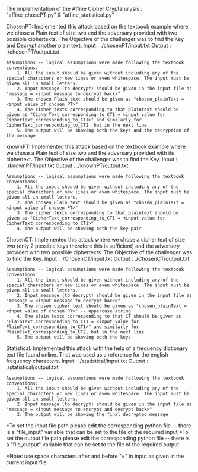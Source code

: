 The implementation of the Affine Cipher Cryptanalysis : "affine_chosePT.py" & "affine_statistical.py"

ChosenPT:
  Implemented this attack based on the textbook example where we chose a Plain text of size two and the adversary provided with two possible ciphertexts. The Objective of the challenger was to find the Key and Decrypt another plain text.
    Input : ./chosenPT/input.txt
    Output : ./chosenPT/output.txt  
  
    Assumptions -- logical assumptions were made following the textbook conventions:
        1. All the input should be given without including any of the special characters or new lines or even whitespace. The input must be given all in small letters. 
        2. Input message (to decrypt) should be given in the input file as "message = <input message to decrypt back>"
        3. The chosen Plain text should be given as "chosen_plainText = <input value of chosen PT>"
        4. The cipher texts corresponding to that plaintext should be given as "CipherText_corresponding_to_CT1 = <input value for CipherText_corresponding_to_CT1>" and similarly for CipherText_corresponding_to_CT2, but in the next line
        5. The output will be showing both the keys and the decryption of the message

knownPT:
  Implemented this attack based on the textbook example where we chose a Plain text of size two and the adversary provided with its ciphertext. The Objective of the challenger was to find the Key.
    Input : ./knownPT/input.txt
    Output : ./knownPT/output.txt  
  
    Assumptions -- logical assumptions were made following the textbook conventions:
        1. All the input should be given without including any of the special characters or new lines or even whitespace. The input must be given all in small letters. 
        2. The chosen Plain text should be given as "chosen_plainText = <input value of chosen PT>"
        3. The cipher texts corresponding to that plaintext should be given as "CipherText_corresponding_to_CT1 = <input value for CipherText_corresponding_to_CT1>" 
        4. The output will be showing both the key pair

ChosenCT:
  Implemented this attack where we chose a cipher text of size two (only 2 possible keys therefore this is sufficient) and the adversary provided with two possible ciphertexts. The Objective of the challenger was to find the Key.
    Input : ./ChosenCT/input.txt
    Output : ./ChosenCT/output.txt  
  
    Assumptions -- logical assumptions were made following the textbook conventions:
        1. All the input should be given without including any of the special characters or new lines or even whitespace. The input must be given all in small letters. 
        2. Input message (to decrypt) should be given in the input file as "message = <input message to decrypt back>"
        3. The chosen cipher text should be given as "chosen_plainText = <input value of chosen PT>" -- uppercase string
        4. The plain texts corresponding to that CT should be given as "PlainText_corresponding_to_CT1 = <input value for PlainText_corresponding_to_CT1>" and similarly for PlainText_corresponding_to_CT2, but in the next line
        5. The output will be showing both the keys

Statistical:
  Implemented this attack with the help of a frequency dictionary text file found online. That was used as a reference for the english frequency characters.
    Input : ./statistical/input.txt
    Output : ./statistical/output.txt  
  
    Assumptions -- logical assumptions were made following the textbook conventions:
        1. All the input should be given without including any of the special characters or new lines or even whitespace. The input must be given all in small letters. 
        2. Input message (to decrypt) should be given in the input file as "message = <input message to encrypt and decrypt back>"
        3. The output will be showing the final decrypted message 


*To set the input file path please edit the corresponding python file -- there is a "file_input" variable that can be set to the file of the required input
*To set the output file path please edit the corresponding python file -- there is a "file_output" variable that can be set to the file of the required output


*Note: use space characters after and before "=" in input as given in the current input file
